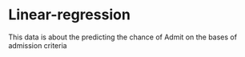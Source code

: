 # Linear-regression
This data is about the predicting the chance of Admit on the bases of admission criteria
